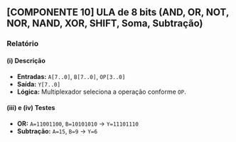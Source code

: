 ## [COMPONENTE 10] ULA de 8 bits (AND, OR, NOT, NOR, NAND, XOR, SHIFT, Soma, Subtração)

### Relatório

#### (i) Descrição
- **Entradas:** `A[7..0]`, `B[7..0]`, `OP[3..0]`  
- **Saída:** `Y[7..0]`  
- **Lógica:** Multiplexador seleciona a operação conforme `OP`.

#### (iii) e (iv) Testes
- **OR:** `A=11001100`, `B=10101010` → `Y=11101110`  
- **Subtração:** `A=15`, `B=9` → `Y=6`

